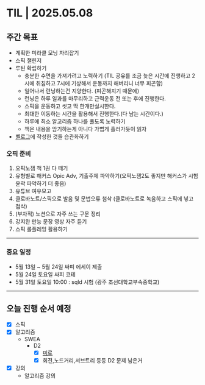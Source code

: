 # TIL | 2025.05.08

## 주간 목표

-   계획한 미라클 모닝 자리잡기
-   스픽 챌린저
-   루틴 확립하기
    -   충분한 수면을 가져가려고 노력하기 (TIL 공유를 조금 늦은 시간에 진행하고 2시에 취침하고 7시에 기상해서 운동까지 해버리니 너무 피곤함)
    -   일어나서 런닝하는건 지양한다. (피곤해지기 때문에)
    -   런닝은 하루 일과를 마무리하고 근력운동 전 또는 후에 진행한다.
    -   스픽을 운동하고 씻고 딱 한개만실시한다.
    -   최대한 이동하는 시간을 활용해서 진행한다.(다 남는 시간이다.)
    -   하루에 최소 알고리즘 하나를 풀도록 노력하기
    -   책은 내용을 암기하는게 아니다 가볍게 흘러가듯이 읽자
-   [벨로그](https://velog.io/@pigpgw/%EB%82%98%EC%9D%98-%EA%B0%9C%EB%B0%9C-%EC%84%B1%EC%9E%A5-%EC%A0%84%EB%9E%B5-%EC%83%9D%EA%B0%81%ED%95%98%EB%8A%94-%EA%B0%9C%EB%B0%9C%EC%9E%90%EB%A1%9C-%EB%82%98%EC%95%84%EA%B0%80%EA%B8%B0)에 작성한 것들 습관화하기

### 오픽 준비

1. 오픽노잼 책 1권 다 떼기
2. 유형별로 해커스 Opic Adv, 기출주제 파악하기(오픽노잼2도 좋지만 해커스가 시험 윤곽 파악하기 더 좋음)
3. 유튜브 여우모고
4. 클로바노트/스픽으로 발음 및 문법오류 첨삭 (클로바노트로 녹음하고 스픽에 넣고 첨삭)
5. (부차적) 노션으로 자주 쓰는 구문 정리
6. 강지완 만능 문장 영상 자주 듣기
7. 스픽 롤플레잉 활용하기

---

### 중요 일정

-   5월 13일 ~ 5월 24일 싸피 에세이 제출
-   5월 24일 토요일 싸피 코테
-   5월 31일 토요일 10:00 : sqld 시험 (광주 조선대학교부속중학교)

---

## 오늘 진행 순서 예정

-   [x] 스픽
-   [x] 알고리즘
    -   SWEA
        -   D2
            -   [x] [미로](https://swexpertacademy.com/main/code/problem/problemDetail.do?problemLevel=2&contestProbId=AWTQeET6QlADFAVT&categoryId=AWTQeET6QlADFAVT&categoryType=CODE&problemTitle=%ED%8C%8C%EC%9D%B4%EC%8D%AC&orderBy=FIRST_REG_DATETIME&selectCodeLang=ALL&select-1=2&pageSize=10&pageIndex=1)
            -   [x] 회전,노드거리,서브트리 등등 D2 문제 남은거
-   [x] 강의
    -   알고리즘 강의
